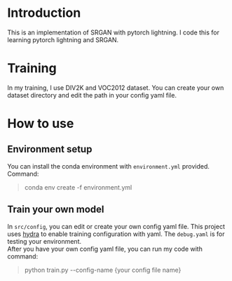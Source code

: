 # Introduction
This is an implementation of SRGAN with pytorch lightning. I code this for learning pytorch lightning and SRGAN.

# Training
In my training, I use DIV2K and VOC2012 dataset. You can create your own dataset directory and edit the path in your config yaml file.

# How to use
## Environment setup
You can install the conda environment with `environment.yml` provided. Command:
> conda env create -f environment.yml
## Train your own model
In `src/config`, you can edit or create your own config yaml file. This project uses [hydra](https://hydra.cc/) to enable training configuration with yaml. The `debug.yaml` is for testing your environment. \
After you have your own config yaml file, you can run my code with command: 
>python train.py --config-name {your config file name}